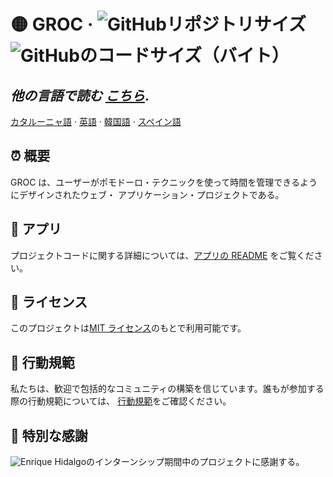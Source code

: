 # 🟡 GROC &middot; ![GitHubリポジトリサイズ][1] ![GitHubのコードサイズ（バイト）][2]

## _他の言語で読む [こちら](./)_.

[カタルーニャ語][3] ·
[英語][4] ·
[韓国語][5] ·
[スペイン語][6]

## ⏰ 概要

GROC は、ユーザーがポモドーロ・テクニックを使って時間を管理できるようにデザインされたウェブ・
アプリケーション・プロジェクトである。

## 🚀 アプリ

プロジェクトコードに関する詳細については、[アプリの README](../../app/README.md)
をご覧ください。

## 📃 ライセンス

このプロジェクトは[MIT ライセンス](../../LICENSE)のもとで利用可能です。

## 🤝 行動規範

私たちは、歓迎で包括的なコミュニティの構築を信じています。誰もが参加する際の行動規範については、
[行動規範](../../CODE_OF_CONDUCT.md)をご確認ください。

## 🙏 特別な感謝

![Enrique Hidalgo][7]のインターンシップ期間中のプロジェクトに感謝する。

[1]: https://img.shields.io/github/repo-size/sergih28/groc?style=for-the-badge&logo=github&label=Repo&labelColor=333&color=6cc644
[2]: https://img.shields.io/github/languages/code-size/sergih28/groc?style=for-the-badge&logo=visualstudiocode&label=Code&labelColor=0078d7&color=gray
[3]: ./README.cat.md
[4]: ../../README.md
[5]: ./README.kr.md
[6]: ./README.es.md
[7]: https://github.com/ehdlg
